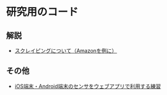 # 研究用のコード

## 解説

* [スクレイピングについて（Amazonを例に）](amazon)

## その他

* [iOS端末・Android端末のセンサをウェブアプリで利用する練習](https://github.com/taroyabuki/sensor-html-tutorial)
